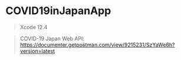 # COVID19inJapanApp

>Xcode 12.4

>COVID-19 Japan Web API:
 https://documenter.getpostman.com/view/9215231/SzYaWe6h?version=latest

